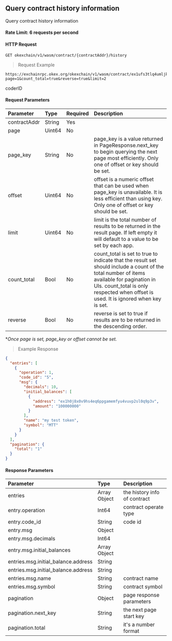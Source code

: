 ##  Query contract history information

Query contract history information

#### Rate Limit: 6 requests per second

#### HTTP Request

`GET okexchain/v1/wasm/contract/{contractAddr}/history`

> Request Example

```wiki
https://exchainrpc.okex.org/okexchain/v1/wasm/contract/ex1ufs3tlq4umljk0qfe8k5ya0x6hpavn897u2cnf9k0en9jr7qarqqy2pl6c/history?page=1&count_total=true&reverse=true&limit=2
```
coderID
#### Request Parameters
| **Parameter** | **Type** | **Required** | **Description**                                                                                                                                                                                                                   |
|:--------------|:---------|:-------------|:----------------------------------------------------------------------------------------------------------------------------------------------------------------------------------------------------------------------------------|
| contractAddr       | String   | Yes           |                                                                                                                                                                                                                                   |
| page          | Uint64   | No           |                                                                                                                                                                                                                                   |
| page_key      | String   | No           | page_key is a value returned in PageResponse.next_key to begin querying the next page most efficiently. Only one of offset or key should be set.                                                                                  |
| offset        | Uint64   | No           | offset is a numeric offset that can be used when page_key is unavailable. It is less efficient than using key. Only one of offset or key should be set.                                                                           |
| limit         | Uint64   | No           | limit is the total number of results to be returned in the result page. If left empty it will default to a value to be set by each app.                                                                                           |
| count_total   | Bool     | No           | count_total is set to true to indicate that the result set should include a count of the total number of items available for pagination in UIs. count_total is only respected when offset is used. It is ignored when key is set. |
| reverse       | Bool     | No           | reverse is set to true if results are to be returned in the descending order.                                                                                                                                                     |
**Once page is set, page_key or offset cannot be set.*

> Example Response

```json
{
  "entries": [
    {
      "operation": 1,
      "code_id": "5",
      "msg": {
        "decimals": 10,
        "initial_balances": [
          {
            "address": "ex1h0j8x0v9hs4eq6ppgamemfyu4vuvp2sl0q9p3v",
            "amount": "100000000"
          }
        ],
        "name": "my test token",
        "symbol": "MTT"
      }
    }
  ],
  "pagination": {
    "total": "1"
  }
}
```

#### Response Parameters

| **Parameter** | **Type** | **Description**                                                                                                                                                                                                                                                      |
| :----------------- | :------- | :------------------------------------------------------------------------------------------------------------------------------------------------------------------------------------------------------------------------------------------------------------------- |
| entries                             | Array Object | 	the history info of contract		|
| entry.operation                     | Int64        | 	contract operate type			|
| entry.code_id                       | String       | 		code id		|
| entry.msg                           | Object       | 				|
| entry.msg.decimals                  | Int64        | 				|
| entry.msg.initial_balances          | Array Object | 				|
| entries.msg.initial_balance.address | String       | 				|
| entries.msg.initial_balance.address | String       | 				|
| entries.msg.name                    | String       | 	contract name			|
| entries.msg.symbol                  | String       | 		contract symbol		|
|  pagination               | Object    | 	page response	parameters		| 
|  pagination.next_key      | String    | 		the next page start key		|  
|  pagination.total               | String    | 	it's a number format			| 
